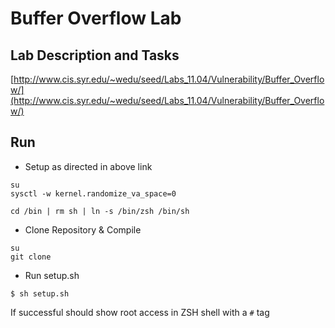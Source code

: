 # Buffer Overflow Lab

## Lab Description and Tasks
[http://www.cis.syr.edu/~wedu/seed/Labs_11.04/Vulnerability/Buffer_Overflow/](http://www.cis.syr.edu/~wedu/seed/Labs_11.04/Vulnerability/Buffer_Overflow/)

## Run

- Setup as directed in above link

```
su
sysctl -w kernel.randomize_va_space=0

cd /bin | rm sh | ln -s /bin/zsh /bin/sh
```

- Clone Repository & Compile

```
su
git clone 
```

- Run setup.sh

```
$ sh setup.sh
```

If successful should show root access in ZSH shell with a ``#`` tag


